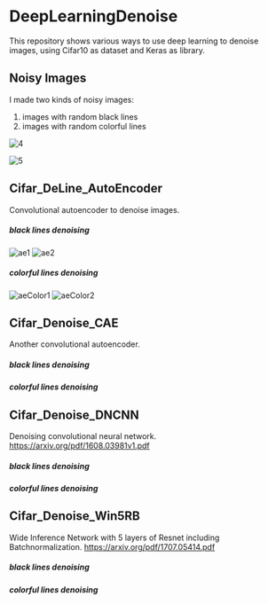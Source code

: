 # DeepLearningDenoise
This repository shows various ways to use deep learning to denoise images, using Cifar10 as dataset and Keras as library.

## Noisy Images
I made two kinds of noisy images:
1. images with random black lines
2. images with random colorful lines

![4](https://github.com/shibuiwilliam/DeepLearningDenoise/blob/master/imgs/4.PNG)

![5](https://github.com/shibuiwilliam/DeepLearningDenoise/blob/master/imgs/5.PNG)

## Cifar_DeLine_AutoEncoder
Convolutional autoencoder to denoise images.

##### black lines denoising
![ae1](https://github.com/shibuiwilliam/DeepLearningDenoise/blob/master/imgs/ae1.PNG)
![ae2](https://github.com/shibuiwilliam/DeepLearningDenoise/blob/master/imgs/ae2.PNG)

##### colorful lines denoising
![aeColor1](https://github.com/shibuiwilliam/DeepLearningDenoise/blob/master/imgs/aeColor1.PNG)
![aeColor2](https://github.com/shibuiwilliam/DeepLearningDenoise/blob/master/imgs/aeColor2.PNG)

## Cifar_Denoise_CAE
Another convolutional autoencoder.

##### black lines denoising

##### colorful lines denoising


## Cifar_Denoise_DNCNN
Denoising convolutional neural network.
https://arxiv.org/pdf/1608.03981v1.pdf

##### black lines denoising

##### colorful lines denoising


## Cifar_Denoise_Win5RB
Wide Inference Network with 5 layers of Resnet including Batchnormalization.
https://arxiv.org/pdf/1707.05414.pdf

##### black lines denoising

##### colorful lines denoising


